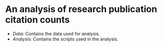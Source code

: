 # An analysis of research publication citation counts

* *Data*: Contains the data used for analysis.
* *Analysis*: Contains the scripts used in the analysis.